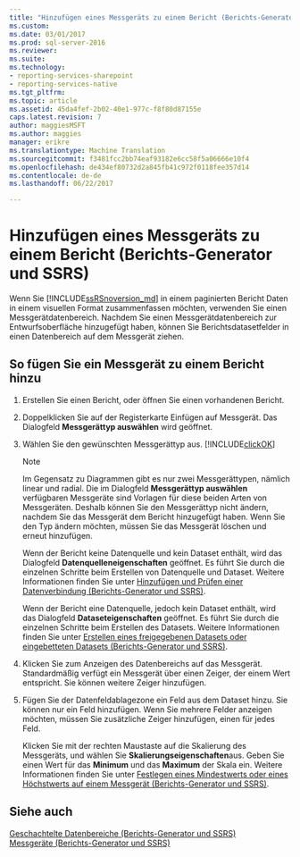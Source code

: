 ```yaml
---
title: "Hinzufügen eines Messgeräts zu einem Bericht (Berichts-Generator und SSRS) | Microsoft Docs"
ms.custom: 
ms.date: 03/01/2017
ms.prod: sql-server-2016
ms.reviewer: 
ms.suite: 
ms.technology:
- reporting-services-sharepoint
- reporting-services-native
ms.tgt_pltfrm: 
ms.topic: article
ms.assetid: 45da4fef-2b02-40e1-977c-f8f80d87155e
caps.latest.revision: 7
author: maggiesMSFT
ms.author: maggies
manager: erikre
ms.translationtype: Machine Translation
ms.sourcegitcommit: f3481fcc2bb74eaf93182e6cc58f5a06666e10f4
ms.openlocfilehash: de434ef80732d2a845fb41c972f0118fee357d14
ms.contentlocale: de-de
ms.lasthandoff: 06/22/2017

---
```

# <a name="add-a-gauge-to-a-report-report-builder-and-ssrs"></a>Hinzufügen eines Messgeräts zu einem Bericht (Berichts-Generator und SSRS)
  Wenn Sie [!INCLUDE[ssRSnoversion_md](../../includes/ssrsnoversion-md.md)] in einem paginierten Bericht Daten in einem visuellen Format zusammenfassen möchten, verwenden Sie einen Messgerätdatenbereich. Nachdem Sie einen Messgerätdatenbereich zur Entwurfsoberfläche hinzugefügt haben, können Sie Berichtsdatasetfelder in einen Datenbereich auf dem Messgerät ziehen.  
  
## <a name="to-add-a-gauge-to-your-report"></a>So fügen Sie ein Messgerät zu einem Bericht hinzu  
  
1.  Erstellen Sie einen Bericht, oder öffnen Sie einen vorhandenen Bericht.  
  
2.  Doppelklicken Sie auf der Registerkarte Einfügen auf Messgerät. Das Dialogfeld **Messgerättyp auswählen** wird geöffnet.  
  
3.  Wählen Sie den gewünschten Messgerättyp aus. [!INCLUDE[clickOK](../../includes/clickok-md.md)]  
  
    > [!NOTE]  
    >  Im Gegensatz zu Diagrammen gibt es nur zwei Messgerättypen, nämlich linear und radial. Die im Dialogfeld **Messgerättyp auswählen** verfügbaren Messgeräte sind Vorlagen für diese beiden Arten von Messgeräten. Deshalb können Sie den Messgerättyp nicht ändern, nachdem Sie das Messgerät dem Bericht hinzugefügt haben. Wenn Sie den Typ ändern möchten, müssen Sie das Messgerät löschen und erneut hinzufügen.  
  
     Wenn der Bericht keine Datenquelle und kein Dataset enthält, wird das Dialogfeld **Datenquelleneigenschaften** geöffnet. Es führt Sie durch die einzelnen Schritte beim Erstellen von Datenquelle und Dataset. Weitere Informationen finden Sie unter [Hinzufügen und Prüfen einer Datenverbindung &#40;Berichts-Generator und SSRS&#41;](../../reporting-services/report-data/add-and-verify-a-data-connection-report-builder-and-ssrs.md).  
  
     Wenn der Bericht eine Datenquelle, jedoch kein Dataset enthält, wird das Dialogfeld **Dataseteigenschaften** geöffnet. Es führt Sie durch die einzelnen Schritte beim Erstellen des Datasets. Weitere Informationen finden Sie unter [Erstellen eines freigegebenen Datasets oder eingebetteten Datasets &#40;Berichts-Generator und SSRS&#41;](../../reporting-services/report-data/create-a-shared-dataset-or-embedded-dataset-report-builder-and-ssrs.md).  
  
4.  Klicken Sie zum Anzeigen des Datenbereichs auf das Messgerät. Standardmäßig verfügt ein Messgerät über einen Zeiger, der einem Wert entspricht. Sie können weitere Zeiger hinzufügen.  
  
5.  Fügen Sie der Datenfeldablagezone ein Feld aus dem Dataset hinzu. Sie können nur ein Feld hinzufügen. Wenn Sie mehrere Felder anzeigen möchten, müssen Sie zusätzliche Zeiger hinzufügen, einen für jedes Feld.  
  
     Klicken Sie mit der rechten Maustaste auf die Skalierung des Messgeräts, und wählen Sie **Skalierungseigenschaften**aus. Geben Sie einen Wert für das **Minimum** und das **Maximum** der Skala ein. Weitere Informationen finden Sie unter [Festlegen eines Mindestwerts oder eines Höchstwerts auf einem Messgerät &#40;Berichts-Generator und SSRS&#41;](../../reporting-services/report-design/set-a-minimum-or-maximum-on-a-gauge-report-builder-and-ssrs.md).  
  
## <a name="see-also"></a>Siehe auch  
 [Geschachtelte Datenbereiche &#40;Berichts-Generator und SSRS&#41;](../../reporting-services/report-design/nested-data-regions-report-builder-and-ssrs.md)   
 [Messgeräte &#40;Berichts-Generator und SSRS&#41;](../../reporting-services/report-design/gauges-report-builder-and-ssrs.md)  
  
  
